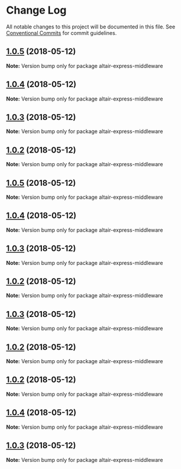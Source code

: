 # Change Log

All notable changes to this project will be documented in this file.
See [Conventional Commits](https://conventionalcommits.org) for commit guidelines.

<a name="1.0.5"></a>

## [1.0.5](https://github.com/imolorhe/altair/compare/altair-express-middleware@0.1.0...altair-express-middleware@1.0.5) (2018-05-12)

**Note:** Version bump only for package altair-express-middleware

<a name="1.0.4"></a>

## [1.0.4](https://github.com/imolorhe/altair/compare/altair-express-middleware@0.1.0...altair-express-middleware@1.0.4) (2018-05-12)

**Note:** Version bump only for package altair-express-middleware

<a name="1.0.3"></a>

## [1.0.3](https://github.com/imolorhe/altair/compare/altair-express-middleware@0.1.0...altair-express-middleware@1.0.3) (2018-05-12)

**Note:** Version bump only for package altair-express-middleware

<a name="1.0.2"></a>

## [1.0.2](https://github.com/imolorhe/altair/compare/altair-express-middleware@0.1.0...altair-express-middleware@1.0.2) (2018-05-12)

**Note:** Version bump only for package altair-express-middleware

<a name="1.0.5"></a>

## [1.0.5](https://github.com/imolorhe/altair/compare/altair-express-middleware@0.1.0...altair-express-middleware@1.0.5) (2018-05-12)

**Note:** Version bump only for package altair-express-middleware

<a name="1.0.4"></a>

## [1.0.4](https://github.com/imolorhe/altair/compare/altair-express-middleware@0.1.0...altair-express-middleware@1.0.4) (2018-05-12)

**Note:** Version bump only for package altair-express-middleware

<a name="1.0.3"></a>

## [1.0.3](https://github.com/imolorhe/altair/compare/altair-express-middleware@0.1.0...altair-express-middleware@1.0.3) (2018-05-12)

**Note:** Version bump only for package altair-express-middleware

<a name="1.0.2"></a>

## [1.0.2](https://github.com/imolorhe/altair/compare/altair-express-middleware@0.1.0...altair-express-middleware@1.0.2) (2018-05-12)

**Note:** Version bump only for package altair-express-middleware

<a name="1.0.3"></a>

## [1.0.3](https://github.com/imolorhe/altair/compare/altair-express-middleware@0.1.0...altair-express-middleware@1.0.3) (2018-05-12)

**Note:** Version bump only for package altair-express-middleware

<a name="1.0.2"></a>

## [1.0.2](https://github.com/imolorhe/altair/compare/altair-express-middleware@0.1.0...altair-express-middleware@1.0.2) (2018-05-12)

**Note:** Version bump only for package altair-express-middleware

<a name="1.0.2"></a>

## [1.0.2](https://github.com/imolorhe/altair/compare/altair-express-middleware@0.1.0...altair-express-middleware@1.0.2) (2018-05-12)

**Note:** Version bump only for package altair-express-middleware

<a name="1.0.4"></a>

## [1.0.4](https://github.com/imolorhe/altair/compare/altair-express-middleware@0.1.0...altair-express-middleware@1.0.4) (2018-05-12)

**Note:** Version bump only for package altair-express-middleware

<a name="1.0.3"></a>

## [1.0.3](https://github.com/imolorhe/altair/compare/altair-express-middleware@0.1.0...altair-express-middleware@1.0.3) (2018-05-12)

**Note:** Version bump only for package altair-express-middleware

